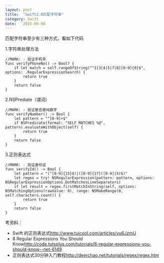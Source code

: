 ```yaml
---
layout: post
title:  "Swift2.0匹配字符串"
category: Swift
date:   2015-09-08
---
```


匹配字符串至少有三种方式，看如下代码

1.字符串处理方法


```
//MARK: - 验证手机号
func verifyPhoneNo() -> Bool? {
    if let match = self.rangeOfString("^1[3|4|5|7|8][0-9]{9}$", options: .RegularExpressionSearch) {
        return true
    }
    return false
}
```

2.NSPrediate（谓词）

```
//MARK: - 验证是否是纯数字
func verifyNumber() -> Bool {
    let pattern = "^[0-9]+$"
    if NSPredicate(format: "SELF MATCHES %@", pattern).evaluateWithObject(self) {
        return true
    }
    return false
}
```

3.正则表达式


```
//MARK: - 验证身份证
func verifyId() -> Bool {
    let pattern = "(^[0-9]{15}$)|([0-9]{17}([0-9]|X)$)"
    let regex = try! NSRegularExpression(pattern: pattern, options: NSRegularExpressionOptions.DotMatchesLineSeparators)
    if let result = regex.firstMatchInString(self, options: NSMatchingOptions(rawValue: 0), range: NSMakeRange(0, self.characters.count)) {
        return true
    }
    return false
}
```
考资料：

* Swift 的正则表达式<http://www.tuicool.com/articles/vu6JzmU>
* 8 Regular Expressions You Should Know<http://code.tutsplus.com/tutorials/8-regular-expressions-you-should-know--net-6149>
* 正则表达式30分钟入门教程<http://deerchao.net/tutorials/regex/regex.htm>

	




 















